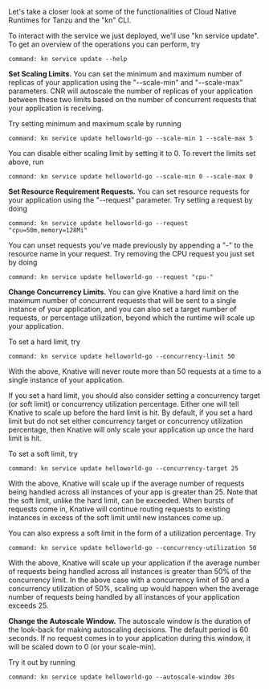 Let's take a closer look at some of the functionalities of Cloud Native Runtimes for Tanzu and the "kn" CLI.

To interact with the service we just deployed, we'll use "kn service update". To get an overview of the operations you can perform, try 
```terminal:execute
command: kn service update --help
```

**Set Scaling Limits.**
You can set the minimum and maximum number of replicas of your application using the "--scale-min" and "--scale-max" parameters. CNR will autoscale the number of replicas of your application between these two limits based on the number of concurrent requests that your application is receiving.

Try setting minimum and maximum scale by running
```terminal:execute
command: kn service update helloworld-go --scale-min 1 --scale-max 5
```

You can disable either scaling limit by setting it to 0. To revert the limits set above, run
```terminal:execute
command: kn service update helloworld-go --scale-min 0 --scale-max 0
```

**Set Resource Requirement Requests.**
You can set resource requests for your application using the "--request" parameter. Try setting a request by doing
```terminal:execute
command: kn service update helloworld-go --request "cpu=50m,memory=128Mi"
```

You can unset requests you've made previously by appending a "-" to the resource name in your request. Try removing the CPU request you just set by doing
```terminal:execute
command: kn service update helloworld-go --request "cpu-"
```

**Change Concurrency Limits.**
You can give Knative a hard limit on the maximum number of concurrent requests that will be sent to a single instance of your application, and you can also set a target number of requests, or percentage utilization, beyond which the runtime will scale up your application. 

To set a hard limit, try
```terminal:execute
command: kn service update helloworld-go --concurrency-limit 50
```
With the above, Knative will never route more than 50 requests at a time to a single instance of your application. 

If you set a hard limit, you should also consider setting a concurrency target (or soft limit) or concurrency utilization percentage. Either one will tell Knative to scale up before the hard limit is hit. By default, if you set a hard limit but do not set either concurrency target or concurrency utilization percentage, then Knative will only scale your application up once the hard limit is hit.

To set a soft limit, try
```terminal:execute
command: kn service update helloworld-go --concurrency-target 25
```
With the above, Knative will scale up if the average number of requests being handled across all instances of your app is greater than 25. Note that the soft limit, unlike the hard limit, can be exceeded. When bursts of requests come in, Knative will continue routing requests to existing instances in excess of the soft limit until new instances come up.

You can also express a soft limit in the form of a utilization percentage. Try
```terminal:execute
command: kn service update helloworld-go --concurrency-utilization 50
```
With the above, Knative will scale up your application if the average number of requests being handled across all instances is greater than 50% of the concurrency limit. In the above case with a concurrency limit of 50 and a concurrency utilization of 50%, scaling up would happen when the average number of requests being handled by all instances of your application exceeds 25.

**Change the Autoscale Window.**
The autoscale window is the duration of the look-back for making autoscaling decisions. The default period is 60 seconds. If no request comes in to your application during this window, it will be scaled down to 0 (or your scale-min). 

Try it out by running
```terminal:execute
command: kn service update helloworld-go --autoscale-window 30s
```
